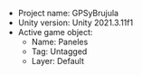 <!-- UNITY CODE ASSIST INSTRUCTIONS START -->
- Project name: GPSyBrujula
- Unity version: Unity 2021.3.11f1
- Active game object:
  - Name: Paneles
  - Tag: Untagged
  - Layer: Default
<!-- UNITY CODE ASSIST INSTRUCTIONS END -->